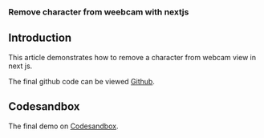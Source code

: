 ### Remove character from weebcam with nextjs


## Introduction

This article demonstrates how to remove a character from webcam view in next js.



The final github code can be viewed [Github](/).


## Codesandbox

The final demo on [Codesandbox](/).

<CodeSandbox
title="mergevideos"
id=" "
/>


